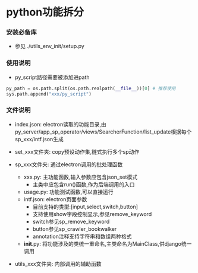 # python功能拆分


### 安装必备库
- 参见 ./utils_env_init/setup.py


### 使用说明
- py_script路径需要被添加进path
```python
py_path = os.path.split(os.path.realpath(__file__))[0] # 推荐使用
sys.path.append("xxx/py_script")
```

### 文件说明
- index.json: electron读取的功能目录,由py_server/app_sp_operator/views/SearcherFunction/list_update根据每个sp_xxx/intf.json生成

- set_xxx文件夹: copy预设动作集,链式执行多个sp动作

- sp_xxx文件夹: 通过electron调用的批处理函数
    - xxx.py: 主功能函数,输入参数应包含json_set模式
        - 主类中应包含run()函数,作为后端调用的入口
    - usage.py: 功能测试函数,可以直接运行
    - intf.json: electron页面参数
        - 目前支持的类型:[input,select,switch,button]
        - 支持使用show字段控制显示,参见remove_keyword
        - switch参见sp_remove_keyword
        - button参见sp_crawler_bookwalker
        - annotation注释支持字符串和数组两种格式
    - __init__.py: 将功能涉及的类统一重命名,主类命名为MainClass,供django统一调用
    
- utils_xxx文件夹: 内部调用的辅助函数
